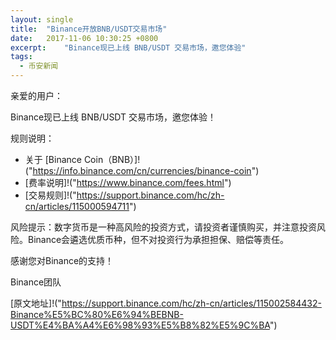 ```yaml
---
layout: single
title:  "Binance开放BNB/USDT交易市场"
date:   2017-11-06 10:30:25 +0800
excerpt:	"Binance现已上线 BNB/USDT 交易市场，邀您体验"
tags:
  - 币安新闻
---
```


亲爱的用户：

Binance现已上线 BNB/USDT 交易市场，邀您体验！

规则说明：

- 关于 [Binance Coin（BNB）]!("https://info.binance.com/cn/currencies/binance-coin")
- [费率说明]!("https://www.binance.com/fees.html")
- [交易规则]!("https://support.binance.com/hc/zh-cn/articles/115000594711")

风险提示：数字货币是一种高风险的投资方式，请投资者谨慎购买，并注意投资风险。Binance会遴选优质币种，但不对投资行为承担担保、赔偿等责任。 

感谢您对Binance的支持！


Binance团队

[原文地址]!("https://support.binance.com/hc/zh-cn/articles/115002584432-Binance%E5%BC%80%E6%94%BEBNB-USDT%E4%BA%A4%E6%98%93%E5%B8%82%E5%9C%BA")

